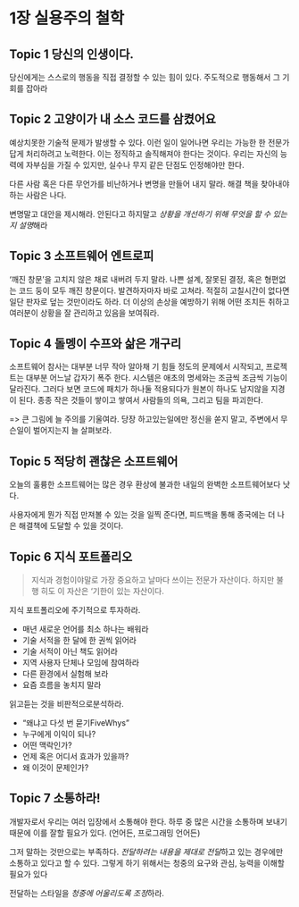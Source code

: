# 1장 실용주의 철학

## Topic 1 당신의 인생이다.

당신에게는 스스로의 행동을 직접 결정할 수 있는 힘이 있다.
주도적으로 행동해서 그 기회를 잡아라

## Topic 2 고양이가 내 소스 코드를 삼켰어요

예상치못한 기술적 문제가 발생할 수 있다. 이런 일이 일어나면 우리는 가능한 한 전문가답게 처리하려고 노력한다. 
이는 정직하고 솔직해져야 한다는 것이다. 우리는 자신의 능력에 자부심을 가질 수 있지만, 실수나 무지 같은 단점도 인정해야만 한다.

다른 사람 혹은 다른 무언가를 비난하거나 변명을 만들어 내지 말라. 해결 책을 찾아내야 하는 사람은 나다.

변명말고 대안을 제시해라.
안된다고 하지말고 *상황을 개선하기 위해 무엇을 할 수 있는지 설명*해라

## Topic 3 소프트웨어 엔트로피

‘깨진 창문’을 고치지 않은 채로 내버려 두지 말라.
나쁜 설계, 잘못된 결정, 혹은 형편없는 코드 둥이 모두 깨진 창문이다. 발견하자마자 바로 고쳐라. 
적절히 고칠시간이 없다면 일단 판자로 덮는 것만이라도 하라. 
더 이상의 손상을 예방하기 위해 어떤 조치든 취하고 여러분이 상황을 잘 관리하고 있음을 보여줘라.

## Topic 4 돌멩이 수프와 삶은 개구리

소프트웨어 참사는 대부분 너무 작아 알아채 기 힘들 정도의 문제에서 시작되고, 프로젝트는 대부분 어느날 갑자기 폭주 한다.
시스템은 애초의 명세와는 조금씩 조금씩 기능이 달라진다. 
그러다 보면 코드에 패치가 하나둘 적용되다가 원본이 하나도 남지않을 지경이 된다. 
종종 작은 것들이 쌓이고 쌓여서 사람들의 의욕, 그리고 팀을 파괴한다.

=> 큰 그림에 늘 주의를 기울여라. 당장 하고있는일에만 정신을 쏟지 말고, 주변에서 무슨일이 벌어지는지 늘 살펴보라.

## Topic 5 적당히 괜찮은 소프트웨어

오늘의 훌륭한 소프트웨어는 많은 경우 환상에 불과한 내일의 완벽한 소프트웨어보다 낫다.

사용자에게 뭔가 직접 만져볼 수 있는 것을 일찍 준다면, 피드백을 통해 종국에는 더 나은 해결책에 도달할 수 있을 것이다.

## Topic 6 지식 포트폴리오

> 지식과 경험이야말로 가장 중요하고 날마다 쓰이는 전문가 자산이다.
> 하지만 불행 히도 이 자산은 ‘기한이 있는 자산이다.

지식 포트폴리오에 주기적으로 투자하라.

- 매년 새로운 언어를 최소 하나는 배워라
- 기술 서적을 한 달에 한 권씩 읽어라
- 기술 서적이 아닌 책도 읽어라
- 지역 사용자 단체나 모임에 참여하라
- 다른 환경에서 실험해 보라
- 요즘 흐름을 놓치지 말라

읽고듣는 것을 비판적으로분석하라.

- “왜냐고 다섯 번 묻기FiveWhys”
- 누구에게 이익이 되나?
- 어떤 맥락인가?
- 언제 혹은 어디서 효과가 있을까?
- 왜 이것이 문제인가?

## Topic 7 소통하라!

개발자로서 우리는 여러 입장에서 소통해야 한다. 하루 중 많은 시간을 소통하며 보내기 때문에 이를 잘할 필요가 있다. (언어든, 프로그래밍 언어든)

그저 말하는 것만으로는 부족하다. *전달하려는 내용을 제대로 전달*하고 있는 경우에만 소통하고 있다고 할 수 있다. 
그렇게 하기 위해서는 청중의 요구와 관심, 능력을 이해할 필요가 있다

전달하는 스타일을 *청중에 어울리도록 조정*하라.
